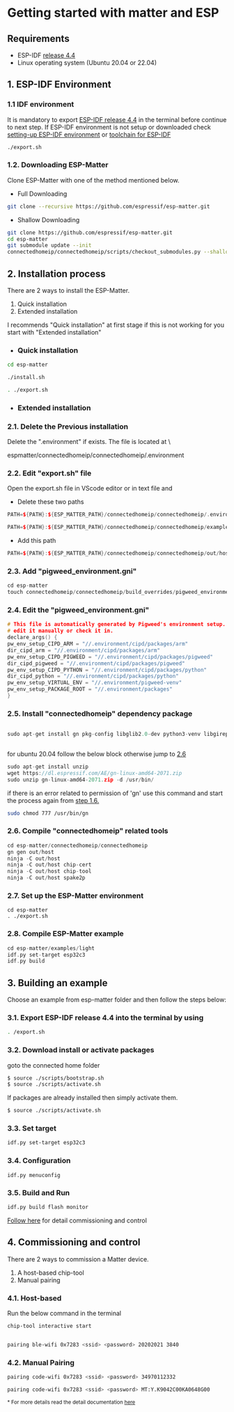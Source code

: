 # **Getting started with matter and ESP**

## Requirements 

- ESP-IDF [release 4.4](https://github.com/espressif/esp-idf/tree/release/v4.4)
- Linux operating system (Ubuntu 20.04 or 22.04)

## 1. ESP-IDF Environment 

### 1.1 IDF environment  
It is mandatory to export [ESP-IDF release 4.4](https://github.com/espressif/esp-idf/tree/release/v4.4) in the terminal before continue to next step. If ESP-IDF environment is not setup or downloaded check [setting-up ESP-IDF environment](https://www.youtube.com/watch?v=byVPAfodTyY) or [toolchain for ESP-IDF](https://blog.espressif.com/esp-idf-development-tools-guide-part-i-89af441585b) 

```bash 
./export.sh

```
### 1.2. Downloading ESP-Matter  
Clone ESP-Matter with one of the method mentioned below. 

- Full Downloading  
```bash 
git clone --recursive https://github.com/espressif/esp-matter.git

```
- Shallow Downloading 

```bash 
git clone https://github.com/espressif/esp-matter.git
cd esp-matter
git submodule update --init
connectedhomeip/connectedhomeip/scripts/checkout_submodules.py --shallow --platform esp32

```

## 2. Installation process
There are 2 ways to install the ESP-Matter.
1. Quick installation 
2. Extended installation 

I recommends "Quick installation" at first stage if this is not working for you start with "Extended installation"

- ### Quick installation

```bash
cd esp-matter

./install.sh

. ./export.sh

```

- ### Extended installation 

### 2.1. Delete the Previous installation 

Delete the ".environment" if exists. The file is located at \

espmatter/connectedhomeip/connectedhomeip/.environment


### 2.2. Edit "export.sh" file 

Open the export.sh file in VScode editor or in text file and 

- Delete these two paths  

```cpp
PATH=${PATH}:${ESP_MATTER_PATH}/connectedhomeip/connectedhomeip/.environment/cipd/packages/pigweed/

PATH=${PATH}:${ESP_MATTER_PATH}/connectedhomeip/connectedhomeip/examples/chiptool/out/

```

- Add this path 


```cpp
PATH=${PATH}:${ESP_MATTER_PATH}/connectedhomeip/connectedhomeip/out/host/

```

### 2.3. Add "pigweed_environment.gni"

```cpp
cd esp-matter
touch connectedhomeip/connectedhomeip/build_overrides/pigweed_environment.gni

```

### 2.4. Edit the "pigweed_environment.gni" 


```cpp
# This file is automatically generated by Pigweed's environment setup. Do not
# edit it manually or check it in.
declare_args() {
pw_env_setup_CIPD_ARM = "//.environment/cipd/packages/arm"
dir_cipd_arm = "//.environment/cipd/packages/arm"
pw_env_setup_CIPD_PIGWEED = "//.environment/cipd/packages/pigweed"
dir_cipd_pigweed = "//.environment/cipd/packages/pigweed"
pw_env_setup_CIPD_PYTHON = "//.environment/cipd/packages/python"
dir_cipd_python = "//.environment/cipd/packages/python"
pw_env_setup_VIRTUAL_ENV = "//.environment/pigweed-venv"
pw_env_setup_PACKAGE_ROOT = "//.environment/packages"
}

```


### 2.5. Install "connectedhomeip" dependency package

```cpp

sudo apt-get install gn pkg-config libglib2.0-dev python3-venv libgirepository1.0-1 libdbus-1-dev
 
```
for ubuntu 20.04 follow the below block otherwise jump to [2.6](#26-compile-connectedhomeip-related-tools)

```c
sudo apt-get install unzip
wget https://dl.espressif.com/AE/gn-linux-amd64-2071.zip
sudo unzip gn-linux-amd64-2071.zip -d /usr/bin/

```

if there is an error related to permission of 'gn' use this command and start the process again from [step 1.6.](#16-install-connectedhomeip-dependency-package) 

```bash 
sudo chmod 777 /usr/bin/gn

```
### 2.6. Compile "connectedhomeip" related tools

```cpp
cd esp-matter/connectedhomeip/connectedhomeip
gn gen out/host
ninja -C out/host
ninja -C out/host chip-cert
ninja -C out/host chip-tool
ninja -C out/host spake2p

```
### 2.7. Set up the ESP-Matter environment

```
cd esp-matter
. ./export.sh

```

### 2.8. Compile ESP-Matter example

```cpp
cd esp-matter/examples/light
idf.py set-target esp32c3
idf.py build

```

## 3. Building an example 
Choose an example from esp-matter folder and then follow the steps below: 

### 3.1. Export ESP-IDF release 4.4 into the terminal by using 

```bash
. /export.sh

```
### 3.2. Download install or activate packages 

goto the connected home folder

```bash 
$ source ./scripts/bootstrap.sh
$ source ./scripts/activate.sh

```

If packages are already installed then simply activate them.

```bash 
$ source ./scripts/activate.sh

```
### 3.3. Set target 

```bash
idf.py set-target esp32c3

```
### 3.4. Configuration 

```
idf.py menuconfig 

```

### 3.5. Build and Run

```bash 
idf.py build flash monitor

```

[Follow here](/home/ali/work/learning/Blogs/ESP-Matter(Demo)/light_example/example_light.md) for detail commissioning and control

## 4. Commissioning and control 

There are 2 ways to commission a Matter device. 

1. A host-based chip-tool 
2. Manual pairing


### 4.1. Host-based 

Run the below command in the terminal 

```bash 
chip-tool interactive start

```
```bash 

pairing ble-wifi 0x7283 <ssid> <password> 20202021 3840

```

### 4.2. Manual Pairing 
```bash
pairing code-wifi 0x7283 <ssid> <password> 34970112332

```

```bash 
pairing code-wifi 0x7283 <ssid> <password> MT:Y.K9042C00KA0648G00

```

<sub> * For more details read the detail documentation [here](https://docs.espressif.com/projects/esp-matter/en/main/esp32/developing.html#commissioning-and-control)


